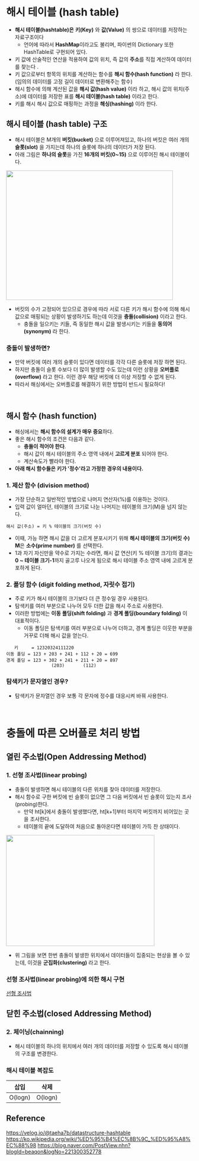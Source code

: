 

 # 해시 테이블 (hash table)

+ **해시 테이블(hashtable)은** **키(Key)** 와 **값(Value)** 의 쌍으로 데이터를 저장하는 자료구조이다
   + 언어에 따라서 **HashMap**이라고도 불리며, 파이썬의 Dictionary 또한 HashTable로 구현되어 있다.
+ 키 값에 산술적인 연산을 적용하여 값의 위치, 즉 값의 **주소**를 직접 계산하여 데이터를 찾는다 .
+ 키 값으로부터 항목의 위치를 계산하는 함수를 **해시 함수(hash function)** 라 한다. (임의의 데이터를 고정 길이 데이터로 변환해주는 함수)
+ 해시 함수에 의해 계산된 값을 **해시 값(hash value)** 이라 하고, 해시 값의 위치(주소)에 데이터를 저장한 표를 **해시 테이블(hash table)** 이라고 한다.
+ 키를 해시 해시 값으로 매핑하는 과정을 **해싱(hashing)** 이라 한다.


## 해시 테이블 (hash table) 구조
+ 해시 테이블은 M개의 **버킷(bucket)** 으로 이루어져있고, 하나의 버킷은 여러 개의 **슬롯(slot)** 을 가지는데 하나의 슬롯에 하나의 데이터가 저장 된다.
+ 아래 그림은 **하나의 슬롯**을 가진 **16개의 버킷(0~15)** 으로 이루어진 해시 테이블이다.
<img src="https://github.com/Iam-Sunghyun/javascript-algorithms/blob/main/src/data-structures/hash-table/img/hash-table1.png" width="450" height="350"> 

+ 버킷의 수가 고정되어 있으므로 경우에 따라 서로 다른 키가 해시 함수에 의해 해시 값으로 매핑되는 상황이 발생하기도 하는데 이것을 **충돌(collision)** 이라고 한다.
   + 충돌을 일으키는 키들, 즉 동일한 해시 값을 발생시키는 키들을 **동의어(synonym)** 라 한다.
 

### 충돌이 발생하면?

+ 만약 버킷에 여러 개의 슬롯이 있다면 데이터를 각각 다른 슬롯에 저장 하면 된다.
+ 하지만 충돌이 슬롯 수보다 더 많이 발생할 수도 있는데 이런 상황을 **오버플로(overflow)** 라고 한다. 이런 경우 해당 버킷에 더 이상 저장할 수 없게 된다.
+ 따라서 해싱에서는 오버플로를 해결하기 위한 방법이 반드시 필요하다!

<br>

## 해시 함수 (hash function)

+ 해싱에서는 **해시 함수의 설계가 매우 중요**하다.
+ 좋은 해시 함수의 조건은 다음과 같다.
   + **충돌이 적어야 한다**.
   + 해시 값이 해시 테이블의 주소 영역 내에서 **고르게 분포** 되어야 한다.
   + 계산속도가 빨라야 한다.
+ **아래 해시 함수들은 키가 '정수'라고 가정한 경우의 내용이다.**

### 1. 제산 함수 (division method)
+ 가장 단순하고 일반적인 방법으로 나머지 연산자(%)를 이용하는 것이다.
+ 입력 값이 얼마던, 테이블의 크기로 나눈 나머지는 테이블의 크기(M)을 넘지 않는다.
```
해시 값(주소) = 키 % 테이블의 크기(버킷 수)
```
+ 이때, 가능 하면 해시 값을 더 고르게 분포시키기 위해 **해시 테이블의 크기(버킷 수) M**은 **소수(prime number)** 를 선택한다.
+ 1과 자기 자신만을 약수로 가지는 수라면, 해시 값 연산(키 % 테이블 크기)의 결과는 **0 ~ 테이블 크기-1**까지 골고루 나오게 됨으로 해시 테이블 주소 영역 내에 고르게 분포하게 된다.

### 2. 폴딩 함수 (digit folding method, 자릿수 접기)

+ 주로 키가 해시 테이블의 크기보다 더 큰 정수일 경우 사용된다.
+ 탐색키를 여러 부분으로 나누어 모두 더한 값을 해시 주소로 사용한다.
+ 이러한 방법에는 **이동 폴딩(shift folding)** 과 **경계 폴딩(boundary folding)** 이 대표적이다.
   + 이동 폴딩은 탐색키를 여러 부분으로 나누어 더하고, 경계 폴딩은 이웃한 부분을 거꾸로 더해 해시 값을 얻는다.
```
   키     = 12320324111220
이동 폴딩 = 123 + 203 + 241 + 112 + 20 = 699
경계 폴딩 = 123 + 302 + 241 + 211 + 20 = 897
                 (203)       (112)
```


### 탐색키가 문자열인 경우?
+ 탐색키가 문자열인 경우 보통 각 문자에 정수를 대응시켜 바꿔 사용한다.

<br>

# 충돌에 따른 오버플로 처리 방법

## 열린 주소법(Open Addressing Method)

### 1. 선형 조사법(linear probing)
+ 충돌이 발생하면 해시 테이블의 다른 위치를 찾아 데이터를 저장한다.
+ 해시 함수로 구한 버킷에 빈 슬롯이 없으면 그 다음 버킷에서 빈 슬롯이 있는지 조사(probing)한다.
   + 만약 ht[k]에서 충돌이 발생했다면, ht[k+1]부터 마지막 버킷까지 비어있는 곳을 조사한다.
   + 테이블의 끝에 도달하여 처음으로 돌아온다면 테이블이 가득 찬 상태이다.
   
<img src="https://github.com/Iam-Sunghyun/javascript-algorithms/tree/main/src/data-structures/hash-table/img/linear-probing.JPG" width="400" height="300">    

+ 위 그림을 보면 한번 충돌이 발생한 위치에서 데이터들이 집중되는 현상을 볼 수 있는데, 이것을 **군집화(clustering)** 라고 한다.

### 선형 조사법(linear probing)에 의한 해시 구현

[선형 조사법]()


## 닫힌 주소법(closed Addressing Method)

### 2. 체이닝(chainning)
+ 해시 테이블의 하나의 위치에서 여러 개의 데이터를 저장할 수 있도록 해시 테이블의 구조를 변경한다.


### 해시 테이블 복잡도

삽입|삭제|
:---:|:---:|
O(logn)|O(logn)|

## Reference

https://velog.io/@taeha7b/datastructure-hashtable
https://ko.wikipedia.org/wiki/%ED%95%B4%EC%8B%9C_%ED%95%A8%EC%88%98
https://blog.naver.com/PostView.nhn?blogId=beaqon&logNo=221300352778
